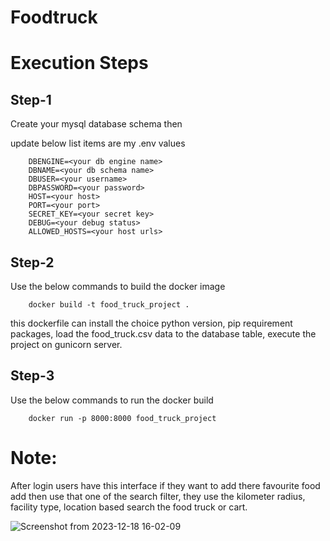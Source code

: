# Foodtruck
# Execution Steps
## Step-1

  Create your mysql database schema then

  update below list items are my .env values

        DBENGINE=<your db engine name>
        DBNAME=<your db schema name>
        DBUSER=<your username>
        DBPASSWORD=<your password>
        HOST=<your host>
        PORT=<your port>
        SECRET_KEY=<your secret key>
        DEBUG=<your debug status>
        ALLOWED_HOSTS=<your host urls>

## Step-2

  Use the below commands to build the docker image

        docker build -t food_truck_project .

  this dockerfile can install the choice python version, pip requirement packages, load the food_truck.csv data to the database table, execute the project on gunicorn server.

## Step-3

  Use the below commands to run the docker build

        docker run -p 8000:8000 food_truck_project

# Note:
  After login users have this interface if they want to add there favourite food add then use that one of the search filter, they use the kilometer radius, facility type, location based search the food truck or cart.

  ![Screenshot from 2023-12-18 16-02-09](https://github.com/Lalithmohan24/Foodtruck/assets/50260612/fdb27358-7808-482b-9f7d-c14f60496c0a)


  

